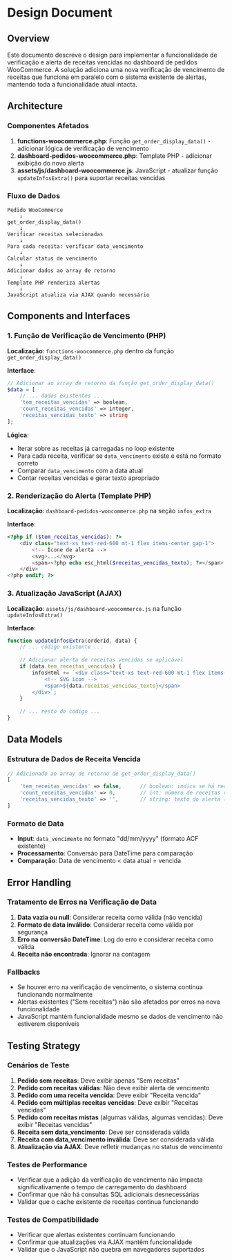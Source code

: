 # Design Document

## Overview

Este documento descreve o design para implementar a funcionalidade de verificação e alerta de receitas vencidas no dashboard de pedidos WooCommerce. A solução adiciona uma nova verificação de vencimento de receitas que funciona em paralelo com o sistema existente de alertas, mantendo toda a funcionalidade atual intacta.

## Architecture

### Componentes Afetados

1. **functions-woocommerce.php**: Função `get_order_display_data()` - adicionar lógica de verificação de vencimento
2. **dashboard-pedidos-woocommerce.php**: Template PHP - adicionar exibição do novo alerta
3. **assets/js/dashboard-woocommerce.js**: JavaScript - atualizar função `updateInfosExtra()` para suportar receitas vencidas

### Fluxo de Dados

```
Pedido WooCommerce
    ↓
get_order_display_data()
    ↓
Verificar receitas selecionadas
    ↓
Para cada receita: verificar data_vencimento
    ↓
Calcular status de vencimento
    ↓
Adicionar dados ao array de retorno
    ↓
Template PHP renderiza alertas
    ↓
JavaScript atualiza via AJAX quando necessário
```

## Components and Interfaces

### 1. Função de Verificação de Vencimento (PHP)

**Localização**: `functions-woocommerce.php` dentro da função `get_order_display_data()`

**Interface**:
```php
// Adicionar ao array de retorno da função get_order_display_data()
$data = [
    // ... dados existentes ...
    'tem_receitas_vencidas' => boolean,
    'count_receitas_vencidas' => integer,
    'receitas_vencidas_texto' => string
];
```

**Lógica**:
- Iterar sobre as receitas já carregadas no loop existente
- Para cada receita, verificar se `data_vencimento` existe e está no formato correto
- Comparar `data_vencimento` com a data atual
- Contar receitas vencidas e gerar texto apropriado

### 2. Renderização do Alerta (Template PHP)

**Localização**: `dashboard-pedidos-woocommerce.php` na seção `infos_extra`

**Interface**:
```php
<?php if ($tem_receitas_vencidas): ?>
    <div class="text-xs text-red-600 mt-1 flex items-center gap-1">
        <!-- Ícone de alerta -->
        <svg>...</svg>
        <span><?php echo esc_html($receitas_vencidas_texto); ?></span>
    </div>
<?php endif; ?>
```

### 3. Atualização JavaScript (AJAX)

**Localização**: `assets/js/dashboard-woocommerce.js` na função `updateInfosExtra()`

**Interface**:
```javascript
function updateInfosExtra(orderId, data) {
    // ... código existente ...
    
    // Adicionar alerta de receitas vencidas se aplicável
    if (data.tem_receitas_vencidas) {
        infosHtml += `<div class="text-xs text-red-600 mt-1 flex items-center gap-1">
            <!-- SVG icon -->
            <span>${data.receitas_vencidas_texto}</span>
        </div>`;
    }
    
    // ... resto do código ...
}
```

## Data Models

### Estrutura de Dados de Receita Vencida

```php
// Adicionado ao array de retorno de get_order_display_data()
[
    'tem_receitas_vencidas' => false,      // boolean: indica se há receitas vencidas
    'count_receitas_vencidas' => 0,        // int: número de receitas vencidas
    'receitas_vencidas_texto' => '',       // string: texto do alerta ("Receita vencida" ou "Receitas vencidas")
]
```

### Formato de Data

- **Input**: `data_vencimento` no formato "dd/mm/yyyy" (formato ACF existente)
- **Processamento**: Conversão para DateTime para comparação
- **Comparação**: Data de vencimento < data atual = vencida

## Error Handling

### Tratamento de Erros na Verificação de Data

1. **Data vazia ou null**: Considerar receita como válida (não vencida)
2. **Formato de data inválido**: Considerar receita como válida por segurança
3. **Erro na conversão DateTime**: Log do erro e considerar receita como válida
4. **Receita não encontrada**: Ignorar na contagem

### Fallbacks

- Se houver erro na verificação de vencimento, o sistema continua funcionando normalmente
- Alertas existentes ("Sem receitas") não são afetados por erros na nova funcionalidade
- JavaScript mantém funcionalidade mesmo se dados de vencimento não estiverem disponíveis

## Testing Strategy

### Cenários de Teste

1. **Pedido sem receitas**: Deve exibir apenas "Sem receitas"
2. **Pedido com receitas válidas**: Não deve exibir alerta de vencimento
3. **Pedido com uma receita vencida**: Deve exibir "Receita vencida"
4. **Pedido com múltiplas receitas vencidas**: Deve exibir "Receitas vencidas"
5. **Pedido com receitas mistas** (algumas válidas, algumas vencidas): Deve exibir "Receitas vencidas"
6. **Receita sem data_vencimento**: Deve ser considerada válida
7. **Receita com data_vencimento inválida**: Deve ser considerada válida
8. **Atualização via AJAX**: Deve refletir mudanças no status de vencimento

### Testes de Performance

- Verificar que a adição da verificação de vencimento não impacta significativamente o tempo de carregamento do dashboard
- Confirmar que não há consultas SQL adicionais desnecessárias
- Validar que o cache existente de receitas continua funcionando

### Testes de Compatibilidade

- Verificar que alertas existentes continuam funcionando
- Confirmar que atualizações via AJAX mantêm funcionalidade
- Validar que o JavaScript não quebra em navegadores suportados